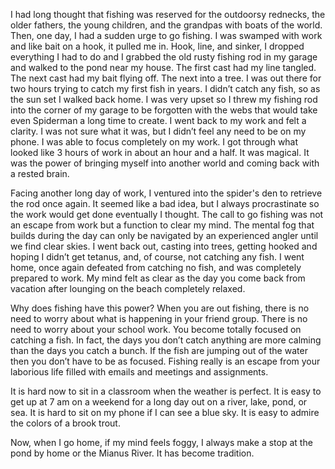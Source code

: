 
I had long thought that fishing was reserved for the outdoorsy rednecks, the older fathers, the young children, and the grandpas with boats of the world. Then, one day, I had a sudden urge to go fishing. I was swamped with work and like bait on a hook, it pulled me in. Hook, line, and sinker, I dropped everything I had to do and I grabbed the old rusty fishing rod in my garage and walked to the pond near my house. The first cast had my line tangled. The next cast had my bait flying off. The next into a tree. I was out there for two hours trying to catch my first fish in years. I didn’t catch any fish, so as the sun set I walked back home. I was very upset so I threw my fishing rod into the corner of my garage to be forgotten with the webs that would take even Spiderman a long time to create. I went back to my work and felt a clarity. I was not sure what it was, but I didn’t feel any need to be on my phone. I was able to focus completely on my work. I got through what looked like 3 hours of work in about an hour and a half. It was magical. It was the power of bringing myself into another world and coming back with a rested brain.

Facing another long day of work, I ventured into the spider's den to retrieve the rod once again. It seemed like a bad idea, but I always procrastinate so the work would get done eventually I thought. The call to go fishing was not an escape from work but a function to clear my mind. The mental fog that builds during the day can only be navigated by an experienced angler until we find clear skies. I went back out, casting into trees, getting hooked and hoping I didn’t get tetanus, and, of course, not catching any fish. I went home, once again defeated from catching no fish, and was completely prepared to work. My mind felt as clear as the day you come back from vacation after lounging on the beach completely relaxed. 

Why does fishing have this power? When you are out fishing, there is no need to worry about what is happening in your friend group. There is no need to worry about your school work. You become totally focused on catching a fish. In fact, the days you don’t catch anything are more calming than the days you catch a bunch. If the fish are jumping out of the water then you don’t have to be as focused. Fishing really is an escape from your laborious life filled with emails and meetings and assignments.

It is hard now to sit in a classroom when the weather is perfect. It is easy to get up at 7 am on a weekend for a long day out on a river, lake, pond, or sea. It is hard to sit on my phone if I can see a blue sky. It is easy to admire the colors of a brook trout. 

Now, when I go home, if my mind feels foggy, I always make a stop at the pond by home or the Mianus River. It has become tradition. 
